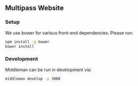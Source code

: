 ## Multipass Website

### Setup

We use bower for various front-end dependencies. Please run:

```bash
npm install -g bower
bower install
```

### Development

Middleman can be run in development via:

```bash
middleman develop -p 3000
```
